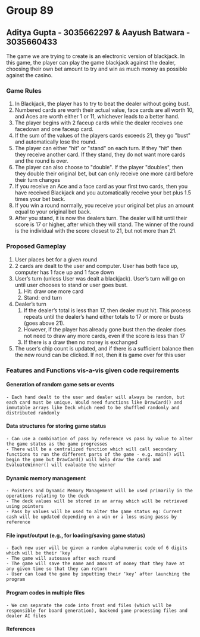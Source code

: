 # Group 89
## Aditya Gupta - 3035662297 & Aayush Batwara - 3035660433

The game we are trying to create is an electronic version of blackjack. In this game, the player can play the game blackjack against the dealer, choosing their own bet amount to try and win as much money as possible against the casino. 

### Game Rules
1. In Blackjack, the player has to try to beat the dealer without going bust.
2. Numbered cards are worth their actual value, face cards are all worth 10, and Aces are worth either 1 or 11, whichever leads to a better hand.
3. The player begins with 2 faceup cards while the dealer receives one facedown and one faceup card.
4. If the sum of the values of the players cards exceeds 21, they go "bust" and automatically lose the round.
5. The player can either "hit" or "stand" on each turn. If they "hit" then they receive another card. If they stand, they do not want more cards and the round is over.
6. The player can also choose to "double". If the player "doubles", then they double their original bet, but can only receive one more card before their turn changes
7. If you receive an Ace and a face card as your first two cards, then you have received Blackjack and you automatically receive your bet plus 1.5 times your bet back.
8. If you win a round normally, you receive your original bet plus an amount equal to your original bet back.
9. After you stand, it is now the dealers turn. The dealer will hit until their score is 17 or higher, after which they will stand. The winner of the round is the individual with the score closest to 21, but not more than 21. 


### Proposed Gameplay
1. User places bet for a given round
2. 2 cards are dealt to the user and computer. User has both face up, computer has 1 face up and 1 face down
3. User’s turn (unless User was dealt a blackjack). User’s turn will go on until user chooses to stand or user goes bust.
    1. Hit: draw one more card
    2. Stand: end turn
4. Dealer’s turn
    1. If the dealer’s total is less than 17, then dealer must hit. This process repeats until the dealer’s hand either totals to 17 or more or busts (goes above 21).
    2. However, if the player has already gone bust then the dealer does not need to draw any more cards, even if the score is less than 17
    3. If there is a draw then no money is exchanged
5. The user’s chip count is updated, and if there is a sufficient balance then the new round can be clicked. If not, then it is game over for this user


### Features and Functions vis-a-vis given code requirements

#### Generation of random game sets or events
    - Each hand dealt to the user and dealer will always be random, but each card must be unique. Would need functions like DrawCard() and immutable arrays like Deck which need to be shuffled randomly and distributed randomly
#### Data structures for storing game status
    - Can use a combination of pass by reference vs pass by value to alter the game status as the game progresses
    - There will be a centralized function which will call secondary functions to run the different parts of the game - e.g. main() will begin the game but DrawCard() will help draw the cards and EvaluateWinner() will evaluate the winner
#### Dynamic memory management
    - Pointers and Dynamic Memory Management will be used primarily in the operations relating to the deck
    - The deck values will be stored in an array which will be retrieved using pointers
    - Pass by values will be used to alter the game status eg: Current cash will be updated depending on a win or a loss using passs by reference
#### File input/output (e.g., for loading/saving game status)
    - Each new user will be given a random alphanumeric code of 6 digits which will be their ‘key’
    - The game will autosave after each round
    - The game will save the name and amount of money that they have at any given time so that they can return
    - User can load the game by inputting their ‘key’ after launching the program
#### Program codes in multiple files
    - We can separate the code into front end files (which will be responsible for board generation), backend game processing files and dealer AI files

#### References
